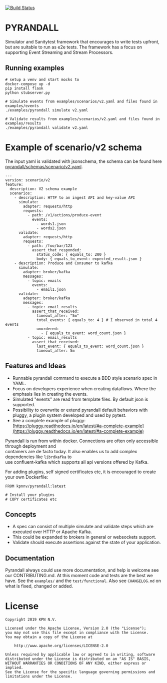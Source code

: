 [![Build Status](https://api.travis-ci.org/kpn/pyrandall.svg?branch=master)](https://travis-ci.org/kpn/pyrandall)

# PYRANDALL

Simulator and Sanitytest framework that encourages to write tests upfront, but are suitable to run as e2e tests.
The framework has a focus on supporting Event Streaming and Stream Processors.

## Running examples

```
# setup a venv and start mocks to
docker-compose up -d
pip install flask
python stubserver.py
```

```
# Simulate events from examples/scenarios/v2.yaml and files found in examples/events
./examples/pyrandall simulate v2.yaml
```

```
# Validate results from examples/scenarios/v2.yaml and files found in examples/results
./examples/pyrandall validate v2.yaml
```

# Example of scenario/v2 schema

The input yaml is validated with jsonschema, the schema can be found here [pyrandall/schemas/scenario/v2.yaml](https://github.com/kpn/pyrandall/tree/master/pyrandall/schemas/scenario/v2.yaml).

```
---
version: scenario/v2
feature:
  description: V2 schema example
  scenarios:
    - description: HTTP to an ingest API and key-value API
      simulate:
        adapter: requests/http
        requests:
          - path: /v1/actions/produce-event
            events:
              - words1.json
              - words2.json
      validate:
        adapter: requests/http
        requests:
          - path: /foo/bar/123
            assert_that_responded:
              status_code: { equals_to: 200 }
              body: { equals_to_event: expected_result.json }
    - description: Produce and Consumer to kafka
      simulate:
        adapter: broker/kafka
        messages:
          - topic: emails
            events:
              - email1.json
      validate:
        adapter: broker/kafka
        messages:
          - topic: email_results
            assert_that_received:
              timeout_after: "5m"
              total_events: { equals_to: 4 } # I observed in total 4 events
              unordered:
                - { equals_to_event: word_count.json }
          - topic: email_results
            assert_that_received:
              last_event: { equals_to_event: word_count.json }
              timeout_after: 5m
```


## Features and Ideas

* Runnable pyrandall command to execute a BDD style scenario spec in YAML.
* Focus on developers experience when creating dataflows. Where the emphasis lies in creating the events.
* Simulated "events" are read from template files. By default json is supported.
* Possibility to overwrite or extend pyrandall default behaviors with pluggy, a plugin system developed and used by pytest.
* See a complete example of pluggy: [https://pluggy.readthedocs.io/en/latest/#a-complete-example](https://pluggy.readthedocs.io/en/latest/#a-complete-example)


Pyrandall is run from within docker. Connections are often only accessible through deployment and \
containers are de facto today. It also enables us to add complex dependencies like `librdkafka` to \
use confluent-kafka which supports all api versions offered by Kafka.

For adding plugins, self signed certificates etc, it is encouraged to create your own Dockerfile:

```{Dockerfile}
FROM kpnnv/pyrandall:latest

# Install your plugins
# COPY certificates etc
```

## Concepts

* A spec can consist of multiple simulate and validate steps which are executed over HTTP or Apache Kafka.
* This could be expanded to brokers in general or websockets support.
* Validate should execute assertions against the state of your application.


## Documentation

Pyrandall always could use more documentation, and help is welcome see our CONTRIBUTING.md.
At this moment code and tests are the best we have. See the `examples/` and the `test/functional`.
Also see `CHANGELOG.md` on what is fixed, changed or added.


# License


```
Copyright 2019 KPN N.V.

Licensed under the Apache License, Version 2.0 (the "License");
you may not use this file except in compliance with the License.
You may obtain a copy of the License at

    http://www.apache.org/licenses/LICENSE-2.0

Unless required by applicable law or agreed to in writing, software
distributed under the License is distributed on an "AS IS" BASIS,
WITHOUT WARRANTIES OR CONDITIONS OF ANY KIND, either express or implied.
See the License for the specific language governing permissions and
limitations under the License.
```
